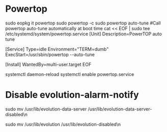 # Powertop
sudo eopkg it powertop
sudo powertop -c
sudo powertop auto-tune
#Call powertop auto-tune automatically at boot time
cat << EOF | sudo tee /etc/systemd/system/powertop.service
[Unit]
Description=PowerTOP auto tune

[Service]
Type=idle
Environment="TERM=dumb"
ExecStart=/usr/sbin/powertop --auto-tune

[Install]
WantedBy=multi-user.target
EOF

systemctl daemon-reload
systemctl enable powertop.service


# Disable evolution-alarm-notify
sudo mv /usr/lib/evolution-data-server /usr/lib/evolution-data-server-disabled\n

sudo mv /usr/lib/evolution /usr/lib/evolution-disabled\n

